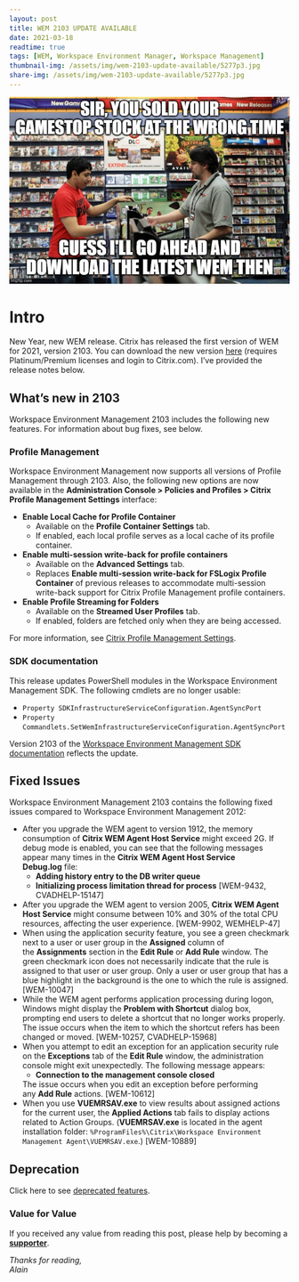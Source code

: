 ```yaml
---
layout: post
title: WEM 2103 UPDATE AVAILABLE
date: 2021-03-18
readtime: true
tags: [WEM, Workspace Environment Manager, Workspace Management]
thumbnail-img: /assets/img/wem-2103-update-available/5277p3.jpg
share-img: /assets/img/wem-2103-update-available/5277p3.jpg
---
```

![Gamestop](/assets/img/wem-2103-update-available/5277p3.jpg)

<!-- wp:heading {"level":1} -->
<h1>Intro</h1>
<!-- /wp:heading -->

<!-- wp:paragraph -->
<p>New Year, new WEM release. Citrix has released the first version of WEM for 2021, version 2103. You can download the new version <a rel="noreferrer noopener" href="https://www.citrix.com/downloads/citrix-virtual-apps-and-desktops/components/workspace-environment-management-2103.html" target="_blank">here</a> (requires Platinum/Premium licenses and login to Citrix.com). I’ve provided the release notes below. </p>
<!-- /wp:paragraph -->

<!-- wp:heading -->
<h2 id="whats-new-in-2103">What’s new in 2103<a href="void(0)"></a></h2>
<!-- /wp:heading -->

<!-- wp:paragraph -->
<p>Workspace Environment Management 2103 includes the following new features. For information about bug fixes, see below.</p>
<!-- /wp:paragraph -->

<!-- wp:heading {"level":3} -->
<h3 id="profile-management">Profile Management</h3>
<!-- /wp:heading -->

<!-- wp:paragraph -->
<p>Workspace Environment Management now supports all versions of Profile Management through 2103. Also, the following new options are now available in the&nbsp;<strong>Administration Console &gt; Policies and Profiles &gt; Citrix Profile Management Settings</strong>&nbsp;interface:</p>
<!-- /wp:paragraph -->

<!-- wp:list -->
<ul><li><strong>Enable Local Cache for Profile Container</strong><ul><li>Available on the&nbsp;<strong>Profile Container Settings</strong>&nbsp;tab.</li><li>If enabled, each local profile serves as a local cache of its profile container.</li></ul></li><li><strong>Enable multi-session write-back for profile containers</strong><ul><li>Available on the&nbsp;<strong>Advanced Settings</strong>&nbsp;tab.</li><li>Replaces&nbsp;<strong>Enable multi-session write-back for FSLogix Profile Container</strong>&nbsp;of previous releases to accommodate multi-session write-back support for Citrix Profile Management profile containers.</li></ul></li><li><strong>Enable Profile Streaming for Folders</strong><ul><li>Available on the&nbsp;<strong>Streamed User Profiles</strong>&nbsp;tab.</li><li>If enabled, folders are fetched only when they are being accessed.</li></ul></li></ul>
<!-- /wp:list -->

<!-- wp:paragraph -->
<p>For more information, see&nbsp;<a href="https://docs.citrix.com/en-us/workspace-environment-management/current-release/user-interface-description/policies-and-profiles/citrix-upm-settings.html">Citrix Profile Management Settings</a>.</p>
<!-- /wp:paragraph -->

<!-- wp:heading {"level":3} -->
<h3 id="sdk-documentation">SDK documentation</h3>
<!-- /wp:heading -->

<!-- wp:paragraph -->
<p>This release updates PowerShell modules in the Workspace Environment Management SDK. The following cmdlets are no longer usable:</p>
<!-- /wp:paragraph -->

<!-- wp:list -->
<ul><li><code>Property SDKInfrastructureServiceConfiguration.AgentSyncPort</code></li><li><code>Property Commandlets.SetWemInfrastructureServiceConfiguration.AgentSyncPort</code></li></ul>
<!-- /wp:list -->

<!-- wp:paragraph -->
<p>Version 2103 of the&nbsp;<a href="https://developer-docs.citrix.com/projects/workspace-environment-management-sdk/en/latest/" rel="noreferrer noopener" target="_blank">Workspace Environment Management SDK documentation</a>&nbsp;reflects the update.</p>
<!-- /wp:paragraph -->

<!-- wp:heading -->
<h2>Fixed Issues</h2>
<!-- /wp:heading -->

<!-- wp:paragraph -->
<p>Workspace Environment Management 2103 contains the following fixed issues compared to Workspace Environment Management 2012:</p>
<!-- /wp:paragraph -->

<!-- wp:list -->
<ul><li>After you upgrade the WEM agent to version 1912, the memory consumption of&nbsp;<strong>Citrix WEM Agent Host Service</strong>&nbsp;might exceed 2G. If debug mode is enabled, you can see that the following messages appear many times in the&nbsp;<strong>Citrix WEM Agent Host Service Debug.log</strong>&nbsp;file:<ul><li><strong>Adding history entry to the DB writer queue</strong></li><li><strong>Initializing process limitation thread for process</strong>&nbsp;[WEM-9432, CVADHELP-15147]</li></ul></li><li>After you upgrade the WEM agent to version 2005,&nbsp;<strong>Citrix WEM Agent Host Service</strong>&nbsp;might consume between 10% and 30% of the total CPU resources, affecting the user experience. [WEM-9902, WEMHELP-47]</li><li>When using the application security feature, you see a green checkmark next to a user or user group in the&nbsp;<strong>Assigned</strong>&nbsp;column of the&nbsp;<strong>Assignments</strong>&nbsp;section in the&nbsp;<strong>Edit Rule</strong>&nbsp;or&nbsp;<strong>Add Rule</strong>&nbsp;window. The green checkmark icon does not necessarily indicate that the rule is assigned to that user or user group. Only a user or user group that has a blue highlight in the background is the one to which the rule is assigned. [WEM-10047]</li><li>While the WEM agent performs application processing during logon, Windows might display the&nbsp;<strong>Problem with Shortcut</strong>&nbsp;dialog box, prompting end users to delete a shortcut that no longer works properly. The issue occurs when the item to which the shortcut refers has been changed or moved. [WEM-10257, CVADHELP-15968]</li><li>When you attempt to edit an exception for an application security rule on the&nbsp;<strong>Exceptions</strong>&nbsp;tab of the&nbsp;<strong>Edit Rule</strong>&nbsp;window, the administration console might exit unexpectedly. The following message appears:<ul><li><strong>Connection to the management console closed</strong></li></ul>The issue occurs when you edit an exception before performing any&nbsp;<strong>Add Rule</strong>&nbsp;actions. [WEM-10612]</li><li>When you use&nbsp;<strong>VUEMRSAV.exe</strong>&nbsp;to view results about assigned actions for the current user, the&nbsp;<strong>Applied Actions</strong>&nbsp;tab fails to display actions related to Action Groups. (<strong>VUEMRSAV.exe</strong>&nbsp;is located in the agent installation folder:&nbsp;<code>%ProgramFiles%\Citrix\Workspace Environment Management Agent\VUEMRSAV.exe</code>.) [WEM-10889]</li></ul>
<!-- /wp:list -->

<!-- wp:heading -->
<h2>Deprecation</h2>
<!-- /wp:heading -->

<!-- wp:paragraph {"fontSize":"normal"} -->
<p class="has-normal-font-size">Click here to see <a href="https://docs.citrix.com/en-us/workspace-environment-management/current-release/deprecation.html">deprecated features</a>.</p>
<!-- /wp:paragraph -->

### Value for Value
If you received any value from reading this post, please help by becoming a [**supporter**](https://www.paypal.com/donate?hosted_button_id=73HNLGA2SGLLU).

<!-- wp:paragraph -->
<p><em>Thanks for reading,<br />
Alain</em></p>
<!-- /wp:paragraph -->
